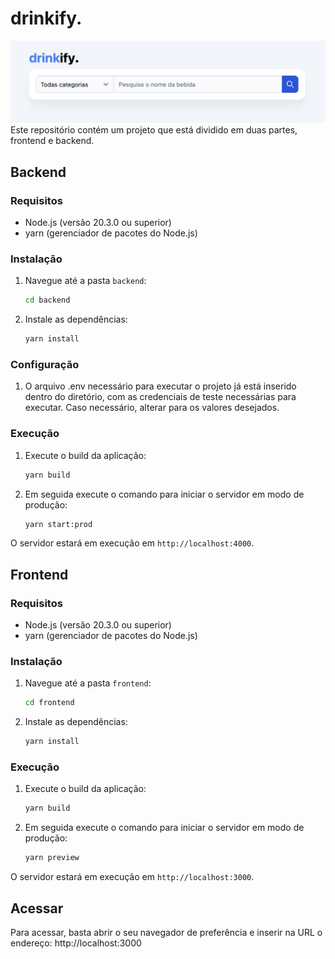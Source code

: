 # drinkify.
![preview](image.png)
Este repositório contém um projeto que está dividido em duas partes, frontend e backend.

## Backend

### Requisitos

- Node.js (versão 20.3.0 ou superior)
- yarn (gerenciador de pacotes do Node.js)

### Instalação

1. Navegue até a pasta `backend`:

    ```bash
    cd backend
    ```

2. Instale as dependências:

    ```bash
    yarn install
    ```

### Configuração

1. O arquivo .env necessário para executar o projeto já está inserido dentro do diretório, com as credenciais de teste necessárias para executar. Caso necessário, alterar para os valores desejados.

### Execução

1. Execute o build da aplicação:

    ```bash
    yarn build
    ```
2. Em seguida execute o comando para iniciar o servidor em modo de produção:

    ```bash
    yarn start:prod
    ```
O servidor estará em execução em `http://localhost:4000`.

## Frontend

### Requisitos

- Node.js (versão 20.3.0 ou superior)
- yarn (gerenciador de pacotes do Node.js)

### Instalação

1. Navegue até a pasta `frontend`:

    ```bash
    cd frontend
    ```

2. Instale as dependências:

    ```bash
    yarn install
    ```

### Execução

1. Execute o build da aplicação:

    ```bash
    yarn build
    ```
2. Em seguida execute o comando para iniciar o servidor em modo de produção:

    ```bash
    yarn preview
    ```
O servidor estará em execução em `http://localhost:3000`.

## Acessar
Para acessar, basta abrir o seu navegador de preferência e inserir na URL o endereço: http://localhost:3000